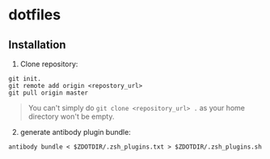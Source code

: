 # dotfiles

## Installation

1. Clone repository:

```
git init.
git remote add origin <repostory_url>
git pull origin master
```
> You can't simply do `git clone <repository_url> .` as your home directory won't be empty.

2. generate antibody plugin bundle:

 `antibody bundle < $ZDOTDIR/.zsh_plugins.txt > $ZDOTDIR/.zsh_plugins.sh`
